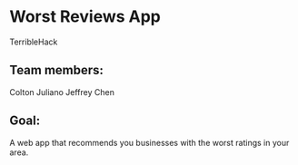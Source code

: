 # Worst Reviews App
TerribleHack

## Team members:
Colton Juliano
Jeffrey Chen

## Goal:
A web app that recommends you businesses with the worst ratings in your area.
